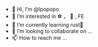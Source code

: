 - 👋 Hi, I’m @lpopopo
- 👀 I’m interested in ⚽️ ， 🦀️ , FE
- 🌱 I’m currently learning rust🦀️
- 💞️ I’m looking to collaborate on ...
- 📫 How to reach me ...

<!---
lpopopo/lpopopo is a ✨ special ✨ repository because its `README.md` (this file) appears on your GitHub profile.
You can click the Preview link to take a look at your changes.
--->
